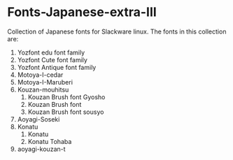 # Fonts-Japanese-extra-III

Collection of Japanese fonts for Slackware linux.
The fonts in this collection are:

1. Yozfont edu font family
2. Yozfont Cute font family
3. Yozfont Antique font family
4. Motoya-I-cedar
5. Motoya-I-Maruberi
6. Kouzan-mouhitsu
    1. Kouzan Brush font Gyosho
    2. Kouzan Brush font
    3. Kouzan Brush font sousyo
7. Aoyagi-Soseki
8. Konatu
    1. Konatu
    2. Konatu Tohaba
9. aoyagi-kouzan-t
